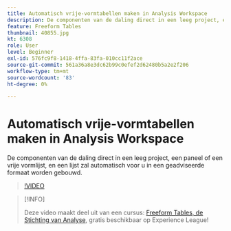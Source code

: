 ```yaml
---
title: Automatisch vrije-vormtabellen maken in Analysis Workspace
description: De componenten van de daling direct in een leeg project, een paneel of een vrije vormlijst, en een lijst zal automatisch voor u in een geadviseerde formaat worden gebouwd.
feature: Freeform Tables
thumbnail: 40855.jpg
kt: 6308
role: User
level: Beginner
exl-id: 576fc9f8-1418-4ffa-83fa-010cc11f2ace
source-git-commit: 561a36a8e3dc62b99c0efef2d62480b5a2e2f206
workflow-type: tm+mt
source-wordcount: '83'
ht-degree: 0%

---
```


# Automatisch vrije-vormtabellen maken in Analysis Workspace

De componenten van de daling direct in een leeg project, een paneel of een vrije vormlijst, en een lijst zal automatisch voor u in een geadviseerde formaat worden gebouwd.

>[!VIDEO](https://video.tv.adobe.com/v/40855/?quality=12&learn=on)

>[!INFO]
>
> Deze video maakt deel uit van een cursus: [Freeform Tables, de Stichting van Analyse](https://experienceleague.adobe.com/?recommended=Analytics-U-1-2020.3), gratis beschikbaar op Experience League!
